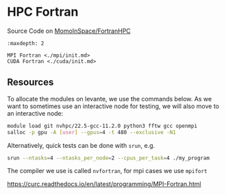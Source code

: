 # HPC Fortran

Source Code on [MomoInSpace/FortranHPC](https://github.com/MomoInSpace/FortranHPC)

```{toctree}
:maxdepth: 2

MPI Fortran <./mpi/init.md>
CUDA Fortran <./cuda/init.md>
```

## Resources

To allocate the modules on levante, we use the commands below. As we want to sometimes use an interactive node for testing, we will also move to an interactive node:

```bash
module load git nvhpc/22.5-gcc-11.2.0 python3 fftw gcc openmpi
salloc -p gpu -A [user] --gpus=4 -t 480 --exclusive -N1
```

Alternatively, quick tests can be done with `srun`, e.g.

```bash
srun --ntasks=4 --ntasks_per_node=2 --cpus_per_task=4 ./my_program
```

The compiler we use is called `nvfortran`, for mpi cases we use `mpifort`

https://curc.readthedocs.io/en/latest/programming/MPI-Fortran.html

